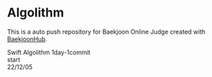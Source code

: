 # Algolithm
This is a auto push repository for Baekjoon Online Judge created with [BaekjoonHub](https://github.com/BaekjoonHub/BaekjoonHub).


Swift Algolithm
1day-1commit <br>
start<br>
22/12/05 <br>
